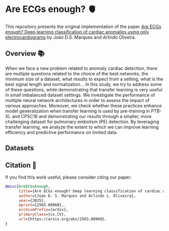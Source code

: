 # Are ECGs enough? 🫀
This repository presents the original implementation of the paper [Are ECGs enough? Deep learning classification of cardiac anomalies using only electrocardiograms](https://doi.org/10.48550/arXiv.2503.08960) by João D.S. Marques and Arlindo Oliveira.

## Overview 📚
When we face a new problem related to anomaly cardiac detection, there are multiple questions related to the choice of the best networks, the minimum size of a dataset, what results to expect from a setting, what is the best signal length and normalization... In this study, we try to address some of these questions, while demonstrating that transfer learning is very useful in small imbalanced dataset settings. We investigate the performance of multiple neural network architectures in order to assess the impact of various approaches. Moreover, we check whether these practices enhance model generalization when transfer learning is used by pre-training in PTB-XL and CPSC18 and demonstrating our results through a smaller, more challenging dataset for pulmonary embolism (PE) detection. By leveraging transfer learning, we analyze the extent to which we can improve learning efficiency and predictive performance on limited data. 

## Datasets


## Citation 💬
If you find this work useful, please consider citing our paper:

```bibtex
@misc{AreECGsEnough,
      title={Are ECGs enough? Deep learning classification of cardiac anomalies using only electrocardiograms}, 
      author={Joao D. S. Marques and Arlindo L. Oliveira},
      year={2025},
      eprint={2503.08960},
      archivePrefix={arXiv},
      primaryClass={cs.CV},
      url={https://arxiv.org/abs/2503.08960}, 
}
```



